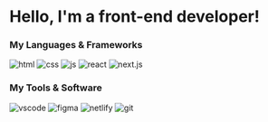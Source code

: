 # Hello, I'm a front-end developer!

### My Languages & Frameworks
![html](https://i.imgur.com/IWchoRe.png) ![css](https://i.imgur.com/BZhD1TA.png) ![js](https://i.imgur.com/gfV68An.png) ![react](https://i.imgur.com/PrO0biF.png) ![next.js](https://i.imgur.com/dxhYBul.png)

### My Tools & Software
![vscode](https://i.imgur.com/cL7bDiY.png) ![figma](https://i.imgur.com/lacJwTa.png) ![netlify](https://i.imgur.com/jOEmLnW.png) ![git](https://i.imgur.com/Ev6kG5o.png)
